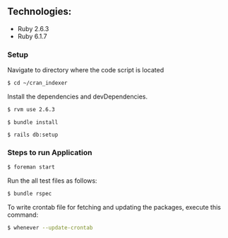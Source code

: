 ## Technologies:

* Ruby 2.6.3
* Ruby 6.1.7


### Setup

Navigate to directory where the code script is located

```sh
$ cd ~/cran_indexer
```
Install the dependencies and devDependencies.

```sh
$ rvm use 2.6.3
````
```
$ bundle install
```

```
$ rails db:setup
```


### Steps to run Application

```sh
$ foreman start
```


Run the all test files as follows:
```sh
$ bundle rspec
```

To write crontab file for fetching and updating the packages, execute this command:

```sh
$ whenever --update-crontab
```

<!-- 
### Code:


### Scope for improvements: -->
